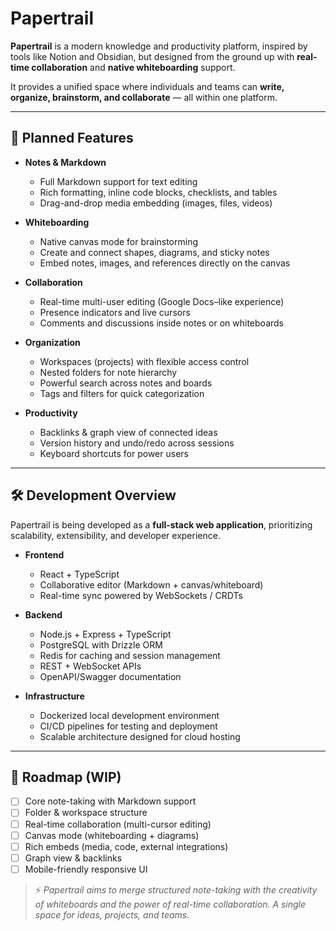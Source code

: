 # Papertrail

**Papertrail** is a modern knowledge and productivity platform, inspired by tools like Notion and Obsidian, but designed from the ground up with **real-time collaboration** and **native whiteboarding** support.

It provides a unified space where individuals and teams can **write, organize, brainstorm, and collaborate** — all within one platform.

---

## 📌 Planned Features

- **Notes & Markdown**
  - Full Markdown support for text editing
  - Rich formatting, inline code blocks, checklists, and tables
  - Drag-and-drop media embedding (images, files, videos)

- **Whiteboarding**
  - Native canvas mode for brainstorming
  - Create and connect shapes, diagrams, and sticky notes
  - Embed notes, images, and references directly on the canvas

- **Collaboration**
  - Real-time multi-user editing (Google Docs–like experience)
  - Presence indicators and live cursors
  - Comments and discussions inside notes or on whiteboards

- **Organization**
  - Workspaces (projects) with flexible access control
  - Nested folders for note hierarchy
  - Powerful search across notes and boards
  - Tags and filters for quick categorization

- **Productivity**
  - Backlinks & graph view of connected ideas
  - Version history and undo/redo across sessions
  - Keyboard shortcuts for power users

---

## 🛠 Development Overview

Papertrail is being developed as a **full-stack web application**, prioritizing scalability, extensibility, and developer experience.

- **Frontend**
  - React + TypeScript
  - Collaborative editor (Markdown + canvas/whiteboard)
  - Real-time sync powered by WebSockets / CRDTs

- **Backend**
  - Node.js + Express + TypeScript
  - PostgreSQL with Drizzle ORM
  - Redis for caching and session management
  - REST + WebSocket APIs
  - OpenAPI/Swagger documentation

- **Infrastructure**
  - Dockerized local development environment
  - CI/CD pipelines for testing and deployment
  - Scalable architecture designed for cloud hosting

---

## 📅 Roadmap (WIP)

- [ ] Core note-taking with Markdown support  
- [ ] Folder & workspace structure  
- [ ] Real-time collaboration (multi-cursor editing)  
- [ ] Canvas mode (whiteboarding + diagrams)  
- [ ] Rich embeds (media, code, external integrations)  
- [ ] Graph view & backlinks  
- [ ] Mobile-friendly responsive UI  

> ⚡ *Papertrail aims to merge structured note-taking with the creativity of whiteboards and the power of real-time collaboration. A single space for ideas, projects, and teams.*
